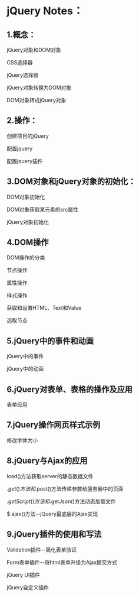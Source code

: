 # **jQuery Notes：**

## 1.概念：

 jQuery对象和DOM对象

CSS选择器

jQuery选择器

jQuery对象转换为DOM对象

DOM对象转成jQuery对象



## 2.**操作**：

创建项目的jQuery

配置jquery

配置jquery插件



## 3.DOM对象和jQuery对象的初始化：

DOM对象初始化

DOM对象获取某元素的src属性

jQuery对象初始化



## 4.DOM操作

DOM操作的分类

节点操作

属性操作

样式操作

获取和设置HTML、Text和Value

选取节点



## 5.jQuery中的事件和动画

jQuery中的事件

jQuery中的动画



## 6.jQuery对表单、表格的操作及应用

表单应用



## 7.jQuery操作网页样式示例

修改字体大小



## 8.jQuery与Ajax的应用

load()方法获取server的静态数据文件

$.get()方法和$.post()方法传递参数给服务器中的页面

$.getScript()方法和$.getJson()方法动态加载文件

$.ajax()方法--jQuery最底层的Ajax实现



## 9.jQuery插件的使用和写法

Validation插件--简化表单验证

Form表单插件--将html表单升级为Ajax提交方式

 jQuery UI插件

jQuery自定义插件

